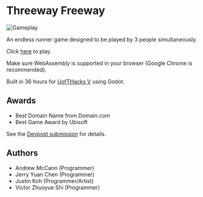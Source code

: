 # Threeway Freeway

![Gameplay](threeway-freeway.gif)

An endless runner game designed to be played by 3 people simultaneously.

Click [here](https://victorzshi.github.io/threeway-freeway/) to play.

Make sure WebAssembly is supported in your browser (Google Chrome is recommended).

Built in 36 hours for [UofTHacks V](https://uofthacksv.devpost.com/) using Godot. 

## Awards

- Best Domain Name from Domain.com
- Best Game Award by Ubisoft

See the [Devpost submission](https://devpost.com/software/threeway-freeway) for details.

## Authors

- Andrew McCann (Programmer)
- Jerry Yuan Chen (Programmer)
- Justin Koh (Programmer/Artist)
- Victor Zhuoyue Shi (Programmer)
